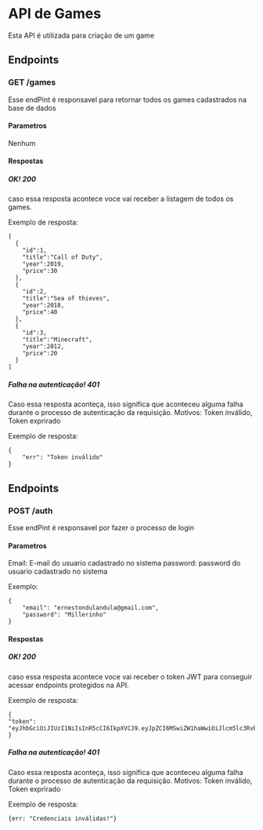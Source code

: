 # API de Games
Esta API é utilizada para criação de um game
## Endpoints
### GET /games
Esse endPint é responsavel para retornar todos os games cadastrados na base de dados

#### Parametros
Nenhum
#### Respostas 
##### OK! 200
caso essa resposta acontece voce vai receber a listagem de todos os games.

Exemplo de resposta:
```
[
  {
    "id":1,
    "title":"Call of Duty",
    "year":2019,
    "price":30
  },
  {
    "id":2,
    "title":"Sea of thieves",
    "year":2018,
    "price":40
  },
  {
    "id":3,
    "title":"Minecraft",
    "year":2012,
    "price":20
  }
]
```
##### Falha na autenticação! 401
Caso essa resposta aconteça, isso significa que aconteceu alguma falha durante o processo de autenticação da requisição.
Motivos: Token inválido, Token exprirado

Exemplo de resposta:
```
{
    "err": "Token inválido"
}
```

## Endpoints
### POST /auth
Esse endPint é responsavel por fazer o processo de login

#### Parametros
Email: E-mail do usuario cadastrado no sistema
password: password do usuario cadastrado no sistema

Exemplo:
```
{
    "email": "ernestondulandula@gmail.com",
    "password": "Millerinho"
}
```
#### Respostas 
##### OK! 200
caso essa resposta acontece voce vai receber o token JWT para conseguir acessar endpoints protegidos na API. 

Exemplo de resposta:
```
{
"token": "eyJhbGciOiJIUzI1NiIsInR5cCI6IkpXVCJ9.eyJpZCI6MSwiZW1haWwiOiJlcm5lc3RvbmR1bGFuZHVsYUBnbWFpbC5jb20iLCJpYXQiOjE3MTkwNDYwNzQsImV4cCI6MTcxOTIxODg3NH0.s4Yv3EFe3Chmg6LzLcQNYBdIL_I2IwykfkqwDN80bQU"
}
```

##### Falha na autenticação! 401
Caso essa resposta aconteça, isso significa que aconteceu alguma falha durante o processo de autenticação da requisição.
Motivos: Token inválido, Token exprirado

Exemplo de resposta:
```
{err: "Credenciais inválidas!"}
```
